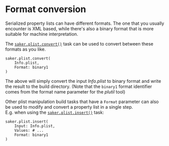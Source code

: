 # Format conversion

Serialized property lists can have different formats. The one that you usually encounter is XML based, while there's also a binary format that is more suitable for machine interpretation.

The [`saker.plist.convert()`](/taskdoc/saker.plist.convert.html) task can be used to convert between these formats as you like.

```sakerscript
saker.plist.convert(
	Info.plist,
	Format: binary1
)
```

The above will simply convert the input *Info.plist* to binary format and write the result to the build directory. (Note that the `binary1` format identifier comes from the format name parameter for the *plutil* tool)

Other plist manipulation build tasks that have a `Format` parameter can also be used to modify and convert a property list in a single step. \
E.g. when using the [`saker.plist.insert()`](/taskdoc/saker.plist.insert.html) task:

```sakerscript
saker.plist.insert(
	Input: Info.plist,
	Values: # ...
	Format: binary1
)
```
